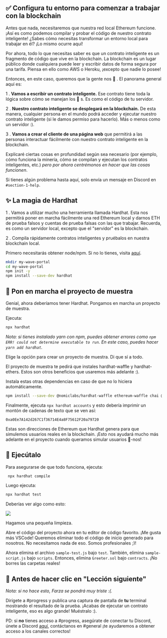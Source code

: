 ✅ Configura tu entorno para comenzar a trabajar con la blockchain
---------------------------------------------------

Antes que nada, necesitaremos que nuestra red local Ethereum funcione. ¡Así es como podemos compilar y probar el código de nuestro contrato inteligente! ¿Sabes cómo necesitas transformar un entorno local para trabajar en él? ¡Lo mismo ocurre aquí!

Por ahora, todo lo que necesitas saber es que un contrato inteligente es un fragmento de código que vive en la blockchain. La blockchain es un lugar público donde cualquiera puede leer y escribir datos de forma segura por una tarifa. Piensa en ello como AWS o Heroku, ¡excepto que nadie lo posee!

Entonces, en este caso, queremos que la gente nos 👋 . El panorama general aquí es:

1 \. **Vamos a escribir un contrato inteligente.** Ese contrato tiene toda la lógica sobre cómo se manejan los 👋 s. Es como el código de tu servidor.

2 \. **Nuestro contrato inteligente se desplegará en la blockchain.** De esta manera, cualquier persona en el mundo podrá acceder y ejecutar nuestro contrato inteligente (si le damos permiso para hacerlo). Más o menos como un servidor :).

3 \. **Vamos a crear el cliente de una página web** que permitirá a las personas interactuar fácilmente con nuestro contrato inteligente en la blockchain.

Explicaré ciertas cosas en profundidad según sea necesario (por ejemplo, cómo funciona la minería, cómo se compilan y ejecutan los contratos inteligentes, etc.) *pero por ahora centrémonos en hacer que las cosas funcionen*.

Si tienes algún problema hasta aquí, solo envía un mensaje en Discord en `#section-1-help`.

✨ La magia de Hardhat
----------------------

1 \. Vamos a utilizar mucho una herramienta llamada Hardhat. Esta nos permitirá poner en marcha fácilmente una red Ethereum local y darnos ETH de prueba falsos y cuentas de prueba falsas con las que trabajar. Recuerda, es como un servidor local, excepto que el "servidor" es la blockchain.

2 \. Compila rápidamente contratos inteligentes y pruébalos en nuestra blockchain local.

Primero necesitarás obtener node/npm. Si no lo tienes, visita [aquí](https://hardhat.org/tutorial/setting-up-the-environment.html).

```bash
mkdir my-wave-portal
cd my-wave-portal
npm init -y
npm install --save-dev hardhat
```

👏 Pon en marcha el proyecto de muestra
---------------------------

Genial, ahora deberíamos tener Hardhat. Pongamos en marcha un proyecto de muestra.

Ejecuta:

```bash
npx hardhat
```

*Nota: si tienes instalado yarn con npm, puedes obtener errores como `npm ERR! could not determine executable to run`. En este caso, puedes hacer `yarn add hardhat`.*

Elige la opción para crear un proyecto de muestra. Di que sí a todo.

El proyecto de muestra te pedirá que instales hardhat-waffle y hardhat-ethers. Estos son otros beneficios que usaremos más adelante :).

Instala estas otras dependencias en caso de que no lo hiciera automáticamente.

```bash
npm install --save-dev @nomiclabs/hardhat-waffle ethereum-waffle chai @nomiclabs/hardhat-ethers ethers
```

Finalmente, ejecuta `npx hardhat accounts` y esto debería imprimir un montón de cadenas de texto que se ven así: 

`0xa0Ee7A142d267C1f36714E4a8F75612F20a79720`

Estas son direcciones de Ethereum que Hardhat genera para que simulemos usuarios reales en la blockchain. ¡Esto nos ayudará mucho más adelante en el proyecto cuando queramos simular usuarios 👋-nos!

🌟 Ejecútalo
---------

Para asegurarse de que todo funciona, ejecuta:

```bash
 npx hardhat compile
```

Luego ejecuta:

```bash
npx hardhat test
```

Deberías ver algo como esto:

![](https://i.imgur.com/rjPvls0.png)

Hagamos una pequeña limpieza.

Abre el código del proyecto ahora en tu editor de código favorito. ¡Me gusta más VSCode! Queremos eliminar todo el código de inicio generado para nosotros. No necesitamos nada de eso. Somos profesionales ;)!

Ahora elimina el archivo `sample-test.js` bajo `test`. También, elimina `sample-script.js` bajo `scripts`. Entonces, elimina `Greeter.sol` bajo `contracts`. ¡No borres las carpetas reales!

🚨 Antes de hacer clic en "Lección siguiente"
-------------------------------------------

*Nota: si no hace esto, Farza se pondrá muy triste :(.*

Dirígete a #progress y publica una captura de pantalla de **tu** terminal mostrando el resultado de la prueba. ¡Acabas de ejecutar un contrato inteligente, eso es algo grande! Muéstralo :).

PD: si **no** tienes acceso a #progress, asegúrate de conectar tu Discord, únete a Discord [aquí](https://discord.gg/mXDqs6Ubcc), contáctanos en #general ¡te ayudaremos a obtener acceso a los canales correctos!